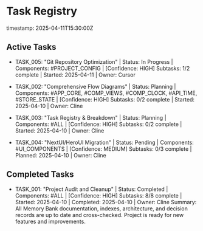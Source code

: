 # Task Registry
timestamp: 2025-04-11T15:30:00Z

## Active Tasks
- TASK_005: "Git Repository Optimization" | Status: In Progress | Components: #PROJECT_CONFIG | [Confidence: HIGH]
  Subtasks: 1/2 complete | Started: 2025-04-11 | Owner: Cursor

- TASK_002: "Comprehensive Flow Diagrams" | Status: Planning | Components: #APP_CORE, #COMP_VIEWS, #COMP_CLOCK, #API_TIME, #STORE_STATE | [Confidence: HIGH]
  Subtasks: 0/2 complete | Started: 2025-04-10 | Owner: Cline

- TASK_003: "Task Registry & Breakdown" | Status: Planning | Components: #ALL | [Confidence: HIGH]
  Subtasks: 0/2 complete | Started: 2025-04-10 | Owner: Cline

- TASK_004: "NextUI/HeroUI Migration" | Status: Pending | Components: #UI_COMPONENTS | [Confidence: MEDIUM]
  Subtasks: 0/3 complete | Planned: 2025-04-10 | Owner: Cline

## Completed Tasks
- TASK_001: "Project Audit and Cleanup" | Status: Completed | Components: #ALL | [Confidence: HIGH]
  Subtasks: 8/8 complete | Started: 2025-04-10 | Completed: 2025-04-10 | Owner: Cline
  Summary: All Memory Bank documentation, indexes, architecture, and decision records are up to date and cross-checked. Project is ready for new features and improvements.
